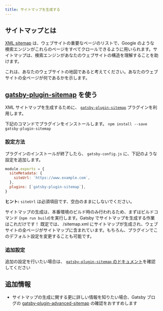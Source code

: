```yaml
---
title: サイトマップを生成する
---
```


## サイトマップとは

[XML sitemap](https://support.google.com/webmasters/answer/156184?hl=en) は、ウェブサイトの重要なページのリストで、Google のような検索エンジンがこれらのページをすべてクロールできるように用いられます。サイトマップは、検索エンジンがあなたのウェブサイトの構造を理解することを助けます。

これは、あなたのウェブサイトの地図であると考えてください。あなたのウェブサイトの全ページが何であるかを示します。

## [gatsby-plugin-sitemap](/packages/gatsby-plugin-sitemap/) を使う

XML サイトマップを生成するために、 [`gatsby-plugin-sitemap`](/packages/gatsby-plugin-sitemap/) プラグインを利用します。

下記のコマンドでプラグインをインストールします。
`npm install --save gatsby-plugin-sitemap`

### 設定方法

プラグインのインストールが終了したら、 `gatsby-config.js` に、下記のような設定を追加します。

```javascript:title=gatsby-config.js
module.exports = {
  siteMetadata: {
    siteUrl: `https://www.example.com`,
  },
  plugins: [`gatsby-plugin-sitemap`],
}
```

**ヒント:** `siteUrl` は必須項目です、空白のままにしないでください。

サイトマップの生成は、本番環境のビルド時のみ行われるため、まずはビルドコマンド (`npm run build`)を実行します。Gatsby でサイトマップを生成する作業はこれだけです！ 既定では、 /sitemap.xml にサイトマップが生成され、ウェブサイトの全ページがサイトマップに含まれています。もちろん、プラグインでこのデフォルト設定を変更することも可能です。

### 追加設定

追加の設定を行いたい場合は、 [`gatsby-plugin-sitemap` のドキュメント](/packages/gatsby-plugin-sitemap)を確認してください

## 追加情報

- サイトマップの生成に関する更に詳しい情報を知りたい場合、Gatsby ブログの [gatsby-plugin-advanced-sitemap](/blog/2019-05-07-advanced-sitemap-plugin-for-seo/) の確認をおすすめします
